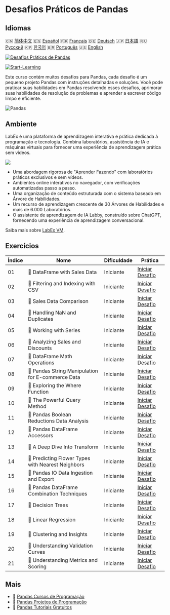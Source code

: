 # Desafios Práticos de Pandas

## Idiomas

🇨🇳 [简体中文](README_zh.md) 🇪🇸 [Español](README_es.md) 🇫🇷 [Français](README_fr.md) 🇩🇪 [Deutsch](README_de.md) 🇯🇵 [日本語](README_ja.md) 🇷🇺 [Русский](README_ru.md) 🇰🇷 [한국어](README_ko.md) 🇧🇷 [Português](README_pt.md) 🇺🇸 [English](README.md) 

[![Desafios Práticos de Pandas](https://cover-creator.labex.io/pandas-practice-challenges.png?lang=pt)](https://labex.io/pt/courses/pandas-practice-challenges)

[![Start-Learning](https://img.shields.io/badge/Start-Learning-whitesmoke?style=for-the-badge)](https://labex.io/pt/courses/pandas-practice-challenges)

Este curso contém muitos desafios para Pandas, cada desafio é um pequeno projeto Pandas com instruções detalhadas e soluções. Você pode praticar suas habilidades em Pandas resolvendo esses desafios, aprimorar suas habilidades de resolução de problemas e aprender a escrever código limpo e eficiente.

![Pandas](https://img.shields.io/badge/Pandas-whitesmoke?style=for-the-badge&logo=pandas)


## Ambiente

LabEx é uma plataforma de aprendizagem interativa e prática dedicada à programação e tecnologia. Combina laboratórios, assistência de IA e máquinas virtuais para fornecer uma experiência de aprendizagem prática sem vídeos.

![](https://tutorial-screenshot.getvm.io/images/vm-1725247253.png)

- Uma abordagem rigorosa de "Aprender Fazendo" com laboratórios práticos exclusivos e sem vídeos.
- Ambientes online interativos no navegador, com verificações automatizadas passo a passo.
- Uma organização de conteúdo estruturada com o sistema baseado em Árvore de Habilidades.
- Um recurso de aprendizagem crescente de 30 Árvores de Habilidades e mais de 6.000 Laboratórios.
- O assistente de aprendizagem de IA Labby, construído sobre ChatGPT, fornecendo uma experiência de aprendizagem conversacional.

Saiba mais sobre [LabEx VM](https://support.labex.io/using-labex/virtual-machine).

## Exercícios

|   Índice | Nome                                              | Dificuldade   | Prática                                                                                                                              |
|----------|---------------------------------------------------|---------------|--------------------------------------------------------------------------------------------------------------------------------------|
|       01 | 🎯 DataFrame with Sales Data                      | Iniciante     | <a target='_blank' href='https://labex.io/pt/labs/python-dataframe-with-sales-data-22107'>Iniciar Desafio</a>                        |
|       02 | 🎯 Filtering and Indexing with CSV                | Iniciante     | <a target='_blank' href='https://labex.io/pt/labs/python-filtering-and-indexing-with-csv-67543'>Iniciar Desafio</a>                  |
|       03 | 🎯 Sales Data Comparison                          | Iniciante     | <a target='_blank' href='https://labex.io/pt/labs/python-sales-data-comparison-92717'>Iniciar Desafio</a>                            |
|       04 | 🎯 Handling NaN and Duplicates                    | Iniciante     | <a target='_blank' href='https://labex.io/pt/labs/python-handling-nan-and-duplicates-189438'>Iniciar Desafio</a>                     |
|       05 | 🎯 Working with Series                            | Iniciante     | <a target='_blank' href='https://labex.io/pt/labs/python-working-with-series-67550'>Iniciar Desafio</a>                              |
|       06 | 🎯 Analyzing Sales and Discounts                  | Iniciante     | <a target='_blank' href='https://labex.io/pt/labs/python-analyzing-sales-and-discounts-23740'>Iniciar Desafio</a>                    |
|       07 | 🎯 DataFrame Math Operations                      | Iniciante     | <a target='_blank' href='https://labex.io/pt/labs/python-dataframe-math-operations-172040'>Iniciar Desafio</a>                       |
|       08 | 🎯 Pandas String Manipulation for E-commerce Data | Iniciante     | <a target='_blank' href='https://labex.io/pt/labs/python-pandas-string-manipulation-for-e-commerce-data-29301'>Iniciar Desafio</a>   |
|       09 | 🎯 Exploring the Where Function                   | Iniciante     | <a target='_blank' href='https://labex.io/pt/labs/python-exploring-the-where-function-53379'>Iniciar Desafio</a>                     |
|       10 | 🎯 The Powerful Query Method                      | Iniciante     | <a target='_blank' href='https://labex.io/pt/labs/python-the-powerful-query-method-29827'>Iniciar Desafio</a>                        |
|       11 | 🎯 Pandas Boolean Reductions Data Analysis        | Iniciante     | <a target='_blank' href='https://labex.io/pt/labs/python-pandas-boolean-reductions-data-analysis-53381'>Iniciar Desafio</a>          |
|       12 | 🎯 Pandas DataFrame Accessors                     | Iniciante     | <a target='_blank' href='https://labex.io/pt/labs/python-pandas-dataframe-accessors-47122'>Iniciar Desafio</a>                       |
|       13 | 🎯 A Deep Dive Into Transform                     | Iniciante     | <a target='_blank' href='https://labex.io/pt/labs/python-a-deep-dive-into-transform-23742'>Iniciar Desafio</a>                       |
|       14 | 🎯 Predicting Flower Types with Nearest Neighbors | Iniciante     | <a target='_blank' href='https://labex.io/pt/labs/sklearn-predicting-flower-types-with-nearest-neighbors-256147'>Iniciar Desafio</a> |
|       15 | 🎯 Pandas IO Data Ingestion and Export            | Iniciante     | <a target='_blank' href='https://labex.io/pt/labs/python-pandas-io-data-ingestion-and-export-47120'>Iniciar Desafio</a>              |
|       16 | 🎯 Pandas DataFrame Combination Techniques        | Iniciante     | <a target='_blank' href='https://labex.io/pt/labs/python-pandas-dataframe-combination-techniques-16435'>Iniciar Desafio</a>          |
|       17 | 🎯 Decision Trees                                 | Iniciante     | <a target='_blank' href='https://labex.io/pt/labs/python-decision-trees-92597'>Iniciar Desafio</a>                                   |
|       18 | 🎯 Linear Regression                              | Iniciante     | <a target='_blank' href='https://labex.io/pt/labs/python-linear-regression-185171'>Iniciar Desafio</a>                               |
|       19 | 🎯 Clustering and Insights                        | Iniciante     | <a target='_blank' href='https://labex.io/pt/labs/python-clustering-and-insights-198286'>Iniciar Desafio</a>                         |
|       20 | 🎯 Understanding Validation Curves                | Iniciante     | <a target='_blank' href='https://labex.io/pt/labs/python-understanding-validation-curves-106940'>Iniciar Desafio</a>                 |
|       21 | 🎯 Understanding Metrics and Scoring              | Iniciante     | <a target='_blank' href='https://labex.io/pt/labs/python-understanding-metrics-and-scoring-185172'>Iniciar Desafio</a>               |

## Mais

- 🔗 [Pandas Cursos de Programação](https://github.com/labex-labs/awesome-programming-courses)
- 🔗 [Pandas Projetos de Programação](https://github.com/labex-labs/awesome-programming-projects)
- 🔗 [Pandas Tutoriais Gratuitos](https://github.com/labex-labs/pandas-free-tutorials)

